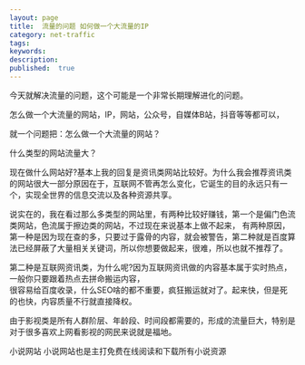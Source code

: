 ```yaml
---
layout: page
title:  流量的问题 如何做一个大流量的IP
category: net-traffic
tags:
keywords:
description:
published:  true
---
```


今天就解决流量的问题，这个可能是一个非常长期理解进化的问题。

怎么做一个大流量的网站，IP，网站，公众号，自媒体B站，抖音等等都可以，

就一个问题把：怎么做一个大流量的网站？

什么类型的网站流量大？

现在做什么网站好?基本上我的回复是资讯类网站比较好。为什么我会推荐资讯类的网站很大一部分原因在于，互联网不管再怎么变化，它诞生的目的永远只有一个，实现全世界的信息交流以及各种资源共享。


说实在的，我在看过那么多类型的网站里，有两种比较好赚钱，第一个是偏门色流类网站，色流属于擦边类的网站，不过现在来说基本上做不起来， 
有两种原因，第一种是因为现在查的多，只要过于露骨的内容，就会被警告，第二种就是百度算法已经屏蔽了大量相关关键词，所以你想要做起来，很难，所以也就不推荐了。

第二种是互联网资讯类，为什么呢?因为互联网资讯做的内容基本属于实时热点，一般你只要跟着热点去拼命搬运内容，  
很容易给百度收录，什么SEO啥的都不重要，疯狂搬运就对了。起来快，但是死的也快，内容质量不行就直接降权。

由于影视类是所有人群阶层、年龄段、时间段都需要的，形成的流量巨大，特别是对于很多喜欢上网看影视的网民来说就是福地。

小说网站 小说网站也是主打免费在线阅读和下载所有小说资源


